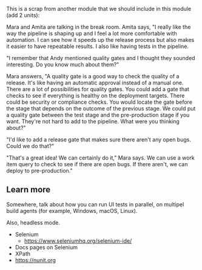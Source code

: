 This is a scrap from another module that we should include in this module (add 2 units):

Mara and Amita are talking in the break room. Amita says, "I really like the way the pipeline is shaping up and I feel a lot more comfortable with automation. I can see how it speeds up the release process but also makes it easier to have repeatable results. I also like having tests in the pipeline. 

"I remember that Andy mentioned quality gates and I thought they sounded interesting. Do you know much about them?"

Mara answers, "A quality gate is a good way to check the quality of a release. It's like having an automatic approval instead of a manual one. There are a lot of possibilities for quality gates. You could add a gate that checks to see if everything is healthy on the deployment targets. There could be security or compliance checks. You would locate the gate before the stage that depends on the outcome of the previous stage. We could put a quality gate between the test stage and the pre-production stage if you want. They're not hard to add to the pipeline. What were you thinking about?"

"I'd like to add a release gate that makes sure there aren't any open bugs. Could we do that?"

"That's a great idea! We can certainly do it," Mara says. We can use a work item query to check to see if there are open bugs. If there aren't, we can deploy to pre-production."

## Learn more

Somewhere, talk about how you can run UI tests in parallel, on multipel build agents (for example, Windows, macOS, Linux).

Also, headless mode.

* Selenium
  * https://www.seleniumhq.org/selenium-ide/
* Docs pages on Selenium
* XPath
* https://nunit.org